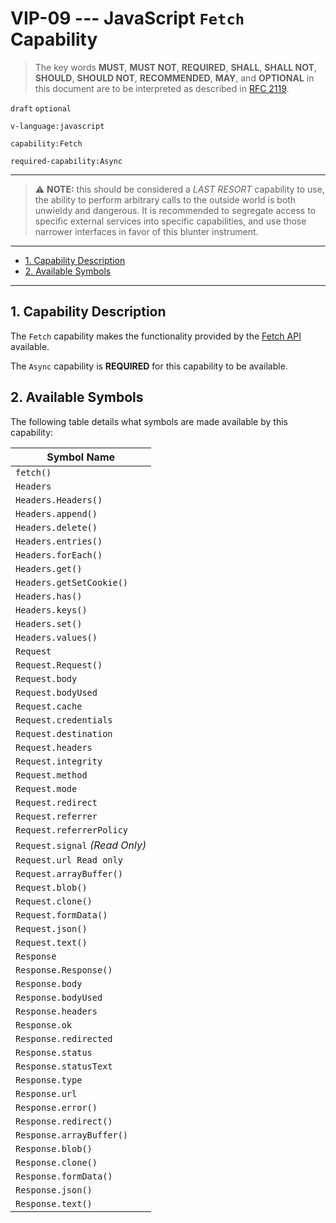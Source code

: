 <!-- markdownlint-disable MD043 -->

# VIP-09 --- JavaScript `Fetch` Capability

> The key words **MUST**, **MUST NOT**, **REQUIRED**, **SHALL**, **SHALL NOT**, **SHOULD**, **SHOULD NOT**, **RECOMMENDED**, **MAY**, and **OPTIONAL** in this document are to be interpreted as described in [RFC 2119](https://www.rfc-editor.org/rfc/rfc2119.txt).

`draft` `optional`

`v-language:javascript`

`capability:Fetch`

`required-capability:Async`

---

> &#x26a0; **NOTE:** this should be considered a _LAST RESORT_ capability to use, the ability to perform arbitrary calls to the outside world is both unwieldy and dangerous.
> It is recommended to segregate access to specific external services into specific capabilities, and use those narrower interfaces in favor of this blunter instrument.

---

- [1. Capability Description](#1-capability-description)
- [2. Available Symbols](#2-available-symbols)

---

## 1. Capability Description

The `Fetch` capability makes the functionality provided by the [Fetch API](https://developer.mozilla.org/en-US/docs/Web/API/Fetch_API) available.

The `Async` capability is **REQUIRED** for this capability to be available.

## 2. Available Symbols

The following table details what symbols are made available by this capability:

| Symbol Name                    |
| ------------------------------ |
| `fetch()`                      |
| `Headers`                      |
| `Headers.Headers()`            |
| `Headers.append()`             |
| `Headers.delete()`             |
| `Headers.entries()`            |
| `Headers.forEach()`            |
| `Headers.get()`                |
| `Headers.getSetCookie()`       |
| `Headers.has()`                |
| `Headers.keys()`               |
| `Headers.set()`                |
| `Headers.values()`             |
| `Request`                      |
| `Request.Request()`            |
| `Request.body`                 |
| `Request.bodyUsed`             |
| `Request.cache`                |
| `Request.credentials`          |
| `Request.destination`          |
| `Request.headers`              |
| `Request.integrity`            |
| `Request.method`               |
| `Request.mode`                 |
| `Request.redirect`             |
| `Request.referrer`             |
| `Request.referrerPolicy`       |
| `Request.signal` _(Read Only)_ |
| `Request.url Read only`        |
| `Request.arrayBuffer()`        |
| `Request.blob()`               |
| `Request.clone()`              |
| `Request.formData()`           |
| `Request.json()`               |
| `Request.text()`               |
| `Response`                     |
| `Response.Response()`          |
| `Response.body`                |
| `Response.bodyUsed`            |
| `Response.headers`             |
| `Response.ok`                  |
| `Response.redirected`          |
| `Response.status`              |
| `Response.statusText`          |
| `Response.type`                |
| `Response.url`                 |
| `Response.error()`             |
| `Response.redirect()`          |
| `Response.arrayBuffer()`       |
| `Response.blob()`              |
| `Response.clone()`             |
| `Response.formData()`          |
| `Response.json()`              |
| `Response.text()`              |
